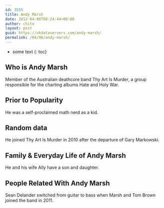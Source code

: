 ```yaml
---
id: 3555
title: Andy Marsh
date: 2012-04-06T08:24:44+00:00
author: chito
layout: post
guid: https://ukdataservers.com/andy-marsh/
permalink: /04/06/andy-marsh/
---
```


* some text
{: toc}
          
          
## Who is  Andy Marsh
                  
                  
                  
Member of the Australian deathcore band Thy Art Is Murder, a group responsible for the charting albums Hate and Holy War.
                  
                
                
                
## Prior to Popularity 
                  
                  
                  
He was a self-proclaimed math nerd as a kid.
                  
                
                
                
## Random data 
                  
                  
                  
He joined Thy Art Is Murder in 2010 after the departure of Gary Markowski.
                  
                
                
                
## Family & Everyday Life of Andy Marsh
                  
                  
                  
He and his wife Ally have a son and daughter.
                  
                
                
                
## People Related With  Andy Marsh
                  
                  
                  
Sean Delander switched from guitar to bass when Marsh and Tom Brown joined the band in 2011.
                  
                
              
            
          
          
          
    
    
  
